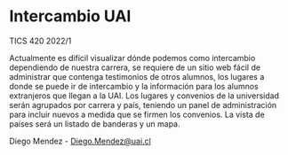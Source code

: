 # Intercambio UAI
TICS 420 2022/1

Actualmente es difícil visualizar dónde podemos como intercambio dependiendo de nuestra carrera, se requiere de un sitio web fácil de administrar que contenga testimonios de otros alumnos, los lugares a donde se puede ir de intercambio y la información para los alumnos extranjeros que llegan a la UAI. Los lugares y convenios de la universidad serán agrupados por carrera y país, teniendo un panel de administración para incluir nuevos a medida que se firmen los convenios. La vista de países será un listado de banderas y un mapa.	

Diego Mendez - Diego.Mendez@uai.cl
